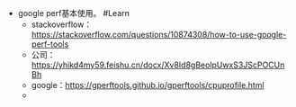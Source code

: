 - google perf基本使用。 #Learn
	- stackoverflow：https://stackoverflow.com/questions/10874308/how-to-use-google-perf-tools
	- 公司：https://yhikd4my59.feishu.cn/docx/Xv8Id8gBeolpUwxS3JScPOCUnBh
	- google：https://gperftools.github.io/gperftools/cpuprofile.html
	-